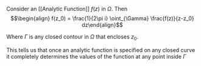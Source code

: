 Consider an [[Analytic Function]] $f(z)$ in $\Omega$. 
Then $$\begin{align} f(z_0) = \frac{1}{2\pi i} \oint_{\Gamma} \frac{f(z)}{z-z_0} dz\end{align}$$

Where $\Gamma$ is any closed contour in $\Omega$ that encloses $z_0$. 

This tells us that once an analytic function is specified on any closed curve it completely determines the values of the function at any point inside $\Gamma$